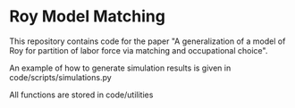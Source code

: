 # Roy Model Matching

This repository contains code for the paper "A generalization of a model of Roy for partition of labor force via matching and occupational choice".

An example of how to generate simulation results is given in code/scripts/simulations.py

All functions are stored in code/utilities
